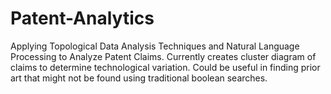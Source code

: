 # Patent-Analytics
Applying Topological Data Analysis Techniques and Natural Language Processing to Analyze Patent Claims.
Currently creates cluster diagram of claims to determine technological variation.
Could be useful in finding prior art that might not be found using traditional boolean searches.
